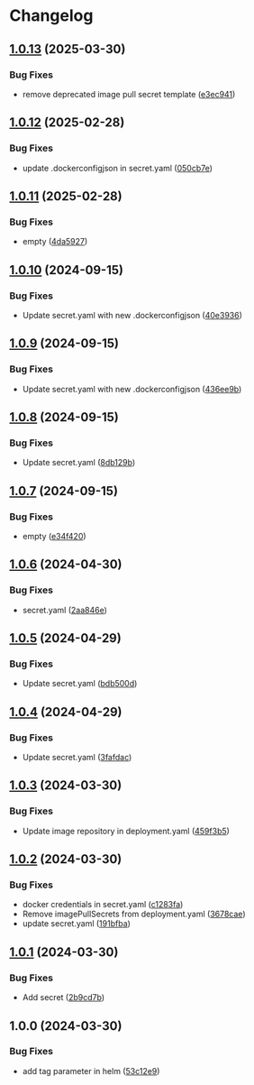 # Changelog

## [1.0.13](https://github.com/chanyou0311/imagepullsecret-patcher/compare/imagepullsecret-patcher-v1.0.12...imagepullsecret-patcher-v1.0.13) (2025-03-30)


### Bug Fixes

* remove deprecated image pull secret template ([e3ec941](https://github.com/chanyou0311/imagepullsecret-patcher/commit/e3ec941ade349d2b78ca363e97bb469d450aa05d))

## [1.0.12](https://github.com/chanyou0311/imagepullsecret-patcher/compare/imagepullsecret-patcher-v1.0.11...imagepullsecret-patcher-v1.0.12) (2025-02-28)


### Bug Fixes

* update .dockerconfigjson in secret.yaml ([050cb7e](https://github.com/chanyou0311/imagepullsecret-patcher/commit/050cb7e85ee312e4befbd2883422e29ded632f39))

## [1.0.11](https://github.com/chanyou0311/imagepullsecret-patcher/compare/imagepullsecret-patcher-v1.0.10...imagepullsecret-patcher-v1.0.11) (2025-02-28)


### Bug Fixes

* empty ([4da5927](https://github.com/chanyou0311/imagepullsecret-patcher/commit/4da5927ce589b1e30b25d8ec82a3e960a4ae104d))

## [1.0.10](https://github.com/chanyou0311/imagepullsecret-patcher/compare/imagepullsecret-patcher-v1.0.9...imagepullsecret-patcher-v1.0.10) (2024-09-15)


### Bug Fixes

* Update secret.yaml with new .dockerconfigjson ([40e3936](https://github.com/chanyou0311/imagepullsecret-patcher/commit/40e39368ee158e0c167f8f4d13a81f400d75ede2))

## [1.0.9](https://github.com/chanyou0311/imagepullsecret-patcher/compare/imagepullsecret-patcher-v1.0.8...imagepullsecret-patcher-v1.0.9) (2024-09-15)


### Bug Fixes

* Update secret.yaml with new .dockerconfigjson ([436ee9b](https://github.com/chanyou0311/imagepullsecret-patcher/commit/436ee9bb144bb0f5927f6a55118d9c0d2e94916c))

## [1.0.8](https://github.com/chanyou0311/imagepullsecret-patcher/compare/imagepullsecret-patcher-v1.0.7...imagepullsecret-patcher-v1.0.8) (2024-09-15)


### Bug Fixes

* Update secret.yaml ([8db129b](https://github.com/chanyou0311/imagepullsecret-patcher/commit/8db129b9e504dc31568c08abf804c7bf54bb8957))

## [1.0.7](https://github.com/chanyou0311/imagepullsecret-patcher/compare/imagepullsecret-patcher-v1.0.6...imagepullsecret-patcher-v1.0.7) (2024-09-15)


### Bug Fixes

* empty ([e34f420](https://github.com/chanyou0311/imagepullsecret-patcher/commit/e34f420aaa16b7b97a4468edb495cbacb07e2bf0))

## [1.0.6](https://github.com/chanyou0311/imagepullsecret-patcher/compare/imagepullsecret-patcher-v1.0.5...imagepullsecret-patcher-v1.0.6) (2024-04-30)


### Bug Fixes

* secret.yaml ([2aa846e](https://github.com/chanyou0311/imagepullsecret-patcher/commit/2aa846e8351dbd6cea3c5d6d89acd3769a012b24))

## [1.0.5](https://github.com/chanyou0311/imagepullsecret-patcher/compare/imagepullsecret-patcher-v1.0.4...imagepullsecret-patcher-v1.0.5) (2024-04-29)


### Bug Fixes

* Update secret.yaml ([bdb500d](https://github.com/chanyou0311/imagepullsecret-patcher/commit/bdb500d69687d119c2b6b8c911b9b11dfd43adef))

## [1.0.4](https://github.com/chanyou0311/imagepullsecret-patcher/compare/imagepullsecret-patcher-v1.0.3...imagepullsecret-patcher-v1.0.4) (2024-04-29)


### Bug Fixes

* Update secret.yaml ([3fafdac](https://github.com/chanyou0311/imagepullsecret-patcher/commit/3fafdacb16b0f2f32bd9b7ab4996064b5d684af3))

## [1.0.3](https://github.com/chanyou0311/imagepullsecret-patcher/compare/imagepullsecret-patcher-v1.0.2...imagepullsecret-patcher-v1.0.3) (2024-03-30)


### Bug Fixes

* Update image repository in deployment.yaml ([459f3b5](https://github.com/chanyou0311/imagepullsecret-patcher/commit/459f3b5273a95d83ded148ec4e6e0804467d2655))

## [1.0.2](https://github.com/chanyou0311/imagepullsecret-patcher/compare/imagepullsecret-patcher-v1.0.1...imagepullsecret-patcher-v1.0.2) (2024-03-30)


### Bug Fixes

* docker credentials in secret.yaml ([c1283fa](https://github.com/chanyou0311/imagepullsecret-patcher/commit/c1283fa73f0634426f05fb9f13a85db6394eac02))
* Remove imagePullSecrets from deployment.yaml ([3678cae](https://github.com/chanyou0311/imagepullsecret-patcher/commit/3678cae858b3dea7536a4fce138e6f7cbfcb888c))
* update secret.yaml ([191bfba](https://github.com/chanyou0311/imagepullsecret-patcher/commit/191bfbae881e34fdca744bb2bcb7bc356dee5e60))

## [1.0.1](https://github.com/chanyou0311/imagepullsecret-patcher/compare/imagepullsecret-patcher-v1.0.0...imagepullsecret-patcher-v1.0.1) (2024-03-30)


### Bug Fixes

* Add secret ([2b9cd7b](https://github.com/chanyou0311/imagepullsecret-patcher/commit/2b9cd7b99020bbfae2cebde39241264e81d585e9))

## 1.0.0 (2024-03-30)


### Bug Fixes

* add tag parameter in helm ([53c12e9](https://github.com/chanyou0311/imagepullsecret-patcher/commit/53c12e90e404703158d9e1a501be05e83bf7ac3a))
